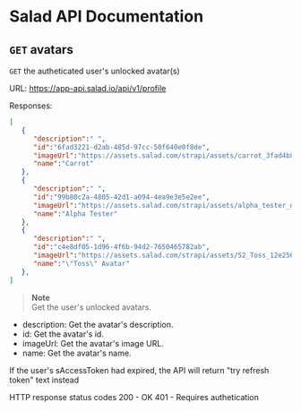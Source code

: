 # Salad API Documentation

## `GET` avatars
`GET` the autheticated user's unlocked avatar(s)

URL: https://app-api.salad.io/api/v1/profile

Responses:
```json
[
   {
      "description":" ",
      "id":"6fad3221-d2ab-485d-97cc-50f640e0f8de",
      "imageUrl":"https://assets.salad.com/strapi/assets/carrot_3fad4b85bf.png",
      "name":"Carrot"
   },
   {
      "description":" ",
      "id":"99b80c2a-4805-42d1-a094-4ea9e3e5e2ee",
      "imageUrl":"https://assets.salad.com/strapi/assets/alpha_tester_d3e4f61f53.png",
      "name":"Alpha Tester"
   },
   {
      "description":" ",
      "id":"c4e8df05-1d96-4f6b-94d2-7650465782ab",
      "imageUrl":"https://assets.salad.com/strapi/assets/S2_Toss_12e256ecdc.png",
      "name":"\"Toss\" Avatar"
   },
]
```

> **Note** <br>
> Get the user's unlocked avatars.
* description: Get the avatar's description.
* id: Get the avatar's id.
* imageUrl: Get the avatar's image URL.
* name: Get the avatar's name.

If the user's sAccessToken had expired, the API will return "try refresh token" text instead

HTTP response status codes
200	- OK
401 - Requires authetication